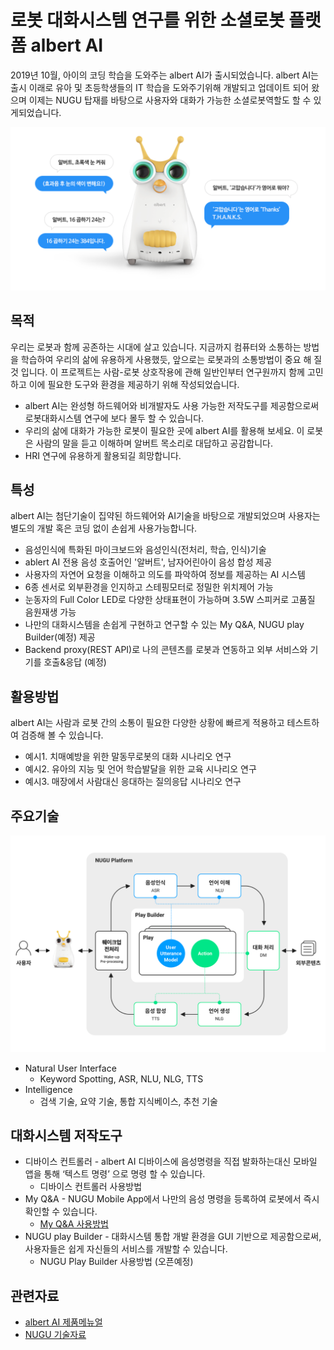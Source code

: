 # 로봇 대화시스템 연구를 위한 소셜로봇 플랫폼 albert AI

2019년 10월, 아이의 코딩 학습을 도와주는 albert AI가 출시되었습니다. albert AI는 출시 이래로 유아 및 초등학생들의 IT 학습을 도와주기위해 개발되고 업데이트 되어 왔으며 이제는 NUGU 탑재를 바탕으로 사용자와 대화가 가능한 소셜로봇역할도 할 수 있게되었습니다.

![albert AI](./images/albert01.png)


목적
---
우리는 로봇과 함께 공존하는 시대에 살고 있습니다. 지금까지 컴퓨터와 소통하는 방법을 학습하여 우리의 삶에 유용하게 사용했듯, 앞으로는 로봇과의 소통방법이 중요 해 질 것 입니다. 이 프로젝트는 사람-로봇 상호작용에 관해 일반인부터 연구원까지 함께 고민하고 이에 필요한 도구와 환경을 제공하기 위해 작성되었습니다.
- albert AI는 완성형 하드웨어와 비개발자도 사용 가능한 저작도구를 제공함으로써 로봇대화시스템 연구에 보다 몰두 할 수 있습니다.
- 우리의 삶에 대화가 가능한 로봇이 필요한 곳에 albert AI를 활용해 보세요. 이 로봇은 사람의 말을 듣고 이해하며 알버트 목소리로 대답하고 공감합니다. 
- HRI 연구에 유용하게 활용되길 희망합니다. 


특성
---
albert AI는 첨단기술이 집약된 하드웨어와 AI기술을 바탕으로 개발되었으며 사용자는 별도의 개발 혹은 코딩 없이 손쉽게 사용가능합니다. 

- 음성인식에 특화된 마이크보드와 음성인식(전처리, 학습, 인식)기술 
- ablert AI 전용 음성 호출어인 '알버트', 남자어린아이 음성 합성 제공
- 사용자의 자연어 요청을 이해하고 의도를 파악하여 정보를 제공하는 AI 시스템
- 6종 센서로 외부환경을 인지하고 스테핑모터로 정밀한 위치제어 가능
- 눈동자의 Full Color LED로 다양한 상태표현이 가능하며 3.5W 스피커로 고품질 음원재생 가능
- 나만의 대화시스템을 손쉽게 구현하고 연구할 수 있는 My Q&A, NUGU play Builder(예정) 제공
- Backend proxy(REST API)로 나의 콘텐츠를 로봇과 연동하고 외부 서비스와 기기를 호출&응답 (예정)


활용방법
---
albert AI는 사람과 로봇 간의 소통이 필요한 다양한 상황에 빠르게 적용하고 테스트하여 검증해 볼 수 있습니다. 
- 예시1. 치매예방을 위한 말동무로봇의 대화 시나리오 연구 
- 예시2. 유아의 지능 및 언어 학습발달을 위한 교육 시나리오 연구
- 예시3. 매장에서 사람대신 응대하는 질의응답 시나리오 연구


주요기술
---
![albert AI 주요기술](./images/albert05.png)

- Natural User Interface
   - Keyword Spotting, ASR, NLU, NLG, TTS
- Intelligence 
   - 검색 기술, 요약 기술, 통합 지식베이스, 추천 기술



대화시스템 저작도구
--
- 디바이스 컨트롤러 - albert AI 디바이스에 음성명령을 직접 발화하는대신 모바일 앱을 통해 ‘텍스트 명령’ 으로 명령 할 수 있습니다.
   - 디바이스 컨트롤러 사용방법
- My Q&A - NUGU Mobile App에서 나만의 음성 명령을 등록하여 로봇에서 즉시 확인할 수 있습니다.
   - [My Q&A 사용방법](https://github.com/davincioh/SocialRobotPlatform_albertAI_MyQA)
- NUGU play Builder - 대화시스템 통합 개발 환경을 GUI 기반으로 제공함으로써, 사용자들은 쉽게 자신들의 서비스를 개발할 수 있습니다. 
   - NUGU Play Builder 사용방법 (오픈예정)

관련자료
---
- [albert AI 제품메뉴얼](https://www.nugu.co.kr/static/nugu_albert/)
- [NUGU 기술자료](https://www.slideshare.net/NUGU_developers?utm_campaign=profiletracking&utm_medium=sssite&utm_source=ssslideview)




